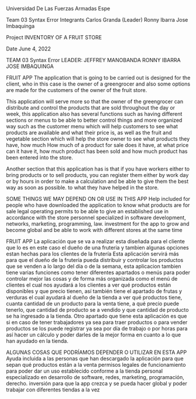 Universidad De Las Fuerzas Armadas Espe

Team 03 Syntax Error
Integrants
Carlos Granda (Leader)
Ronny Ibarra
Jose Imbaquinga

Project
INVENTORY OF A FRUIT STORE

Date
June 4, 2022




TEAM 03 Syntax Error
LEADER: JEFFREY MANOBANDA
	       RONNY IBARRA
	       JOSE IMBAQUINGA


FRUIT APP
The application that is going to be carried out is designed for the client, who in this case is the owner of a greengrocer and also some options are made for the customers of the owner of the fruit store.

This application will serve more so that the owner of the greengrocer can distribute and control the products that are sold throughout the day or week, this application also has several functions such as having different sections or menus to be able to better control things and more organized way such as the customer menu which will help customers to see what products are available and what their price is, as well as the fruit and vegetable section which will help the store owner to see what products they have, how much How much of a product for sale does it have, at what price can it have it, how much product has been sold and how much product has been entered into the store.

Another section that this application has is that if you have workers either to bring products or to sell products, you can register them either by work day or by hours in order to make a calculation and be able to give them the best way as soon as possible. to what they have helped in the store.

SOME THINGS WE MAY DEPEND ON OR USE IN THIS APP
Help included for people who have downloaded the application to know what products are for sale
legal operating permits to be able to give an established use in accordance with the store
personnel specialized in software development, networks, marketing, programming, law.
investment for the app to grow and become global and be able to work with different stores at the same time




FRUIT APP
La aplicación que se va a realizar esta diseñada para el cliente que lo es en este caso el dueño de una fruteria y tambien algunas opciones estan hechas para los clientes de la frutería
Esta aplicación servirá más para que el dueño de la frutería pueda distribuir y controlar los productos que se venden a lo largo del día o de la semana, esta aplicacion tambien tiene varias funciones como tener diferentes apartados o menús para poder controlar mejor las cosas y de forma más organizada como el menú de clientes el cual nos ayudará a los clientes a ver qué productos están disponibles y que precio tienen, así también tiene el apartado de frutas y verduras el cual ayudará al dueño de la tienda a ver qué productos tiene, cuanta cantidad de un producto para la venta tiene, a qué precio puede tenerlo, que cantidad de producto se a vendido y que cantidad de producto se ha ingresado a la tienda.
Otro apartado que tiene esta aplicación es que si en caso de tener trabajadores ya sea para traer productos o para vender productos se los puede registrar ya sea por día de trabajo o por horas para así hacer un cálculo y poder darles de la mejor forma en cuanto a lo que han ayudado en la tienda.

ALGUNAS COSAS QUE PODRÍAMOS DEPENDER O UTILIZAR EN ESTA APP
Ayuda incluida a las personas que han descargado la aplicación para que sepan qué productos están a la venta
permisos legales de funcionamiento para poder dar un uso establecido conforme a la tienda
personal especializado en desarrollo de software, redes, marketing, programación, derecho.
inversión para que la app crezca y se pueda hacer global y poder trabajar con diferentes tiendas a la vez 
